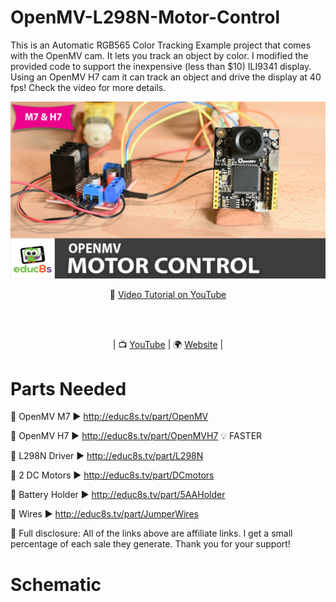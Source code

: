# OpenMV-L298N-Motor-Control

This is an Automatic RGB565 Color Tracking Example project that comes with the OpenMV cam. It lets you track an object by color. I modified the provided code to support the inexpensive (less than $10) ILI9341 display. Using an OpenMV H7 cam it can track an object and drive the display at 40 fps! Check the video for more details.

<p align="center">
  <img src="demo.jpg" alt="OpenMV L298N tutorial" width="1280">
</p>

<p align="center">
🎥 <a href="https://www.youtube.com/watch?v=N6xXUvtEGF0">Video Tutorial on YouTube</a>
</p>

<br>
<br>
<p align="center">
| 📺 <a href="https://www.youtube.com/educ8s">YouTube</a>
| 🌍 <a href="http://www.educ8s.tv">Website</a> | <br>
</p>


# Parts Needed

🛒 OpenMV M7 ▶ http://educ8s.tv/part/OpenMV

🛒 OpenMV H7 ▶ http://educ8s.tv/part/OpenMVH7  💡 FASTER

🛒 L298N Driver ▶ http://educ8s.tv/part/L298N

🛒 2 DC Motors ▶ http://educ8s.tv/part/DCmotors

🛒 Battery Holder ▶ http://educ8s.tv/part/5AAHolder

🛒 Wires ▶ http://educ8s.tv/part/JumperWires

💖 Full disclosure: All of the links above are affiliate links. I get a small percentage of each sale they generate. Thank you for your support!

# Schematic

